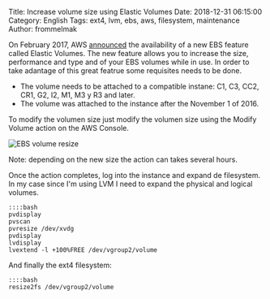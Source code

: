 Title: Increase volume size using Elastic Volumes 
Date: 2018-12-31 06:15:00
Category: English
Tags: ext4, lvm, ebs, aws, filesystem, maintenance
Author: frommelmak

On February 2017, AWS [announced](https://aws.amazon.com/blogs/aws/amazon-ebs-update-new-elastic-volumes-change-everything/) the availability of a new EBS feature called Elastic Volumes. The new feature allows you to increase the size, performance and type and of your EBS volumes while in use. In order to take adantage of this great featrue some requisites needs to be done.

  - The volume needs to be attached to a compatible instane: C1, C3, CC2, CR1, G2, I2, M1, M3 y R3 and later. 
  - The volume was attached to the instance after the November 1 of 2016.

To modify the volumen size just modify the volumen size using the Modify Volume action on the AWS Console.

![EBS volume resize](/images/ebs-resize.png)

Note: depending on the new size the action can takes several hours.

Once the action completes, log into the instance and expand de filesystem. In my case since I'm using LVM I need to expand the physical and logical volumes.

    ::::bash
    pvdisplay
    pvscan
    pvresize /dev/xvdg
    pvdisplay
    lvdisplay
    lvextend -l +100%FREE /dev/vgroup2/volume

And finally the ext4 filesystem:

    ::::bash
    resize2fs /dev/vgroup2/volume
